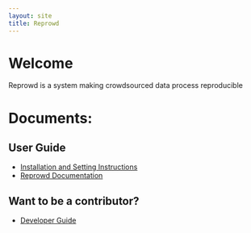 ```yaml
---
layout: site
title: Reprowd
---
```


# Welcome

Reprowd is a system making crowdsourced data process reproducible


# Documents:

## User Guide
* [Installation and Setting Instructions](install.html)
* [Reprowd Documentation](http://reprowd.readthedocs.io/en/latest/)

## Want to be a contributor?
* [Developer Guide](dev_guide.html)
